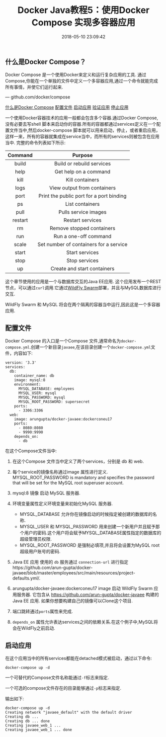 ﻿---
title: Docker Java教程5：使用Docker Compose 实现多容器应用
date: 2018-05-10 23:09:42
tags: [docker]
---

<h2 id="1.1"> 什么是Docker Compose？</h2>

Docker Compose 是一个使用Docker来定义和运行复杂应用的工具.
通过Compose,你能在一个单独的文件中定义一个多容器应用,通过一个命令就能完成所有事情，并使它们运行起来.

— github.com/docker/compose

<!--more-->

[什么是Docker Compose](#1.1)
[配置文件](#1.2)
[启动应用](#1.3)
[验证应用](#1.4)
[停止应用](#1.5)

一个使用Docker容器技术的应用一般都会包含多个容器.通过Docker Compose,没有必要去写shell 脚本来启动你的容器.所有的容器都通过services定义在一个配置文件当中,然后docker-compose 脚本就可以用来启动，停止，或者重启应用，这样一来，所有的容器就集成在service当中，而所有的services则被包含在应用当中.
完整的命令列表如下所示:

|Command|Purpose|
|:----:|:----:|
|build|Build or rebuild services|
|help|Get help on a command|
|kill|Kill containers
|logs|View output from containers
|port|Print the public port for a port binding
|ps|List containers
|pull|Pulls service images
|restart|Restart services
|rm|Remove stopped containers
|run|Run a one-off command
|scale|Set number of containers for a service
|start|Start services
|stop|Stop services
|up|Create and start containers

这个章节使用的应用是一个与数据库交互的Java EE应用.
这个应用发布一个REST节点，可以通过`curl`调用.它通过[WildFly Swarm](http://wildfly-swarm.io/)部署，并且与MySQL数据库进行交互.

WildFly Swarm 和 MySQL 将会在两个隔离的容器当中运行,因此这是一个多容器应用.

<h2 id="1.2">配置文件</h2>

Docker Compose 的入口是一个Compose 文件,通常命名为`docker-compose.yml`.创建一个新目录`javaee`,在该目录创建一个`docker-compose.yml`文件，内容如下:

    version: '3.3'
    services:
      db:
        container_name: db
        image: mysql:8
        environment:
          MYSQL_DATABASE: employees
          MYSQL_USER: mysql
          MYSQL_PASSWORD: mysql
          MYSQL_ROOT_PASSWORD: supersecret
        ports:
          - 3306:3306
      web:
        image: arungupta/docker-javaee:dockerconeu17
        ports:
          - 8080:8080
          - 9990:9990
        depends_on:
          - db

在这个Compose文件当中:

1. 在这个Compose 文件当中定义了两个services，分别是 db 和 web.

2. 每个service的镜像名称通过image 属性进行定义.
MYSQL_ROOT_PASSWORD is mandatory and specifies the password that will be set for the MySQL root superuser account.

3. mysql:8 镜像 启动 MySQL 服务器.

4. 环境变量属性定义环境变量来初始化MySQL 服务器.
   * MYSQL_DATABASE 允许你在镜像启动的时候指定被创建的数据库的名称.
   * MYSQL_USER 和 MYSQL_PASSWORD 用来创建一个新用户并且赋予那个用户的密码.这个用户将会赋予MYSQL_DATABASE属性指定的数据库的超级管理员权限.
   * MYSQL_ROOT_PASSWORD 是强制必填项,并且将会设置为MySQL root 超级用户账号的密码.

5. Java EE 应用 使用的 `db` 服务通过 `connection-url` 进行指定https://github.com/arun-gupta/docker-javaee/blob/master/employees/src/main/resources/project-defaults.yml/.

6. arungupta/docker-javaee:dockerconeu17 image 启动 WildFly Swarm 应用服务器. 它包含从 https://github.com/arun-gupta/docker-javaee 构建的Java EE 应用. 如果你想要构建自己的镜像可以Clone这个项目.

7. 端口跳转通过`ports`属性来完成.

8. `depends_on` 属性允许表达services之间的依赖关系.在这个例子中,MySQL将会在WildFly之前启动. 

<h2 id="1.3">启动应用</h2>

在这个应用当中的所有services都能在detached模式被启动，通过以下命令:

    docker-compose up -d

一个可替代的Compose文件名称能通过`-f`标志来指定.

一个可选的compose文件存在的目录能够通过`-p`标志来指定.

输出如下:

    docker-compose up -d
    Creating network "javaee_default" with the default driver
    Creating db ...
    Creating db ... done
    Creating javaee_web_1 ...
    Creating javaee_web_1 ... done
     
    